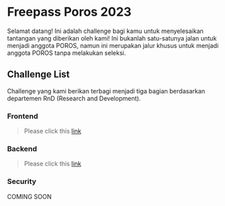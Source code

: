 # Freepass Poros 2023
Selamat datang! Ini adalah challenge bagi kamu untuk menyelesaikan tantangan yang diberikan oleh kami! Ini bukanlah satu-satunya jalan untuk menjadi anggota POROS, namun ini merupakan jalur khusus untuk menjadi anggota POROS tanpa melakukan seleksi.

## Challenge List
Challenge yang kami berikan terbagi menjadi tiga bagian berdasarkan departemen RnD (Research and Development).

### Frontend
> Please click this [link](https://github.com/KevinDanudoro/Poros-Freepass-FrontEnd)

### Backend
> Please click this [link](https://github.com/RushingAlien/poros-freepass-backend)

### Security
COMING SOON

